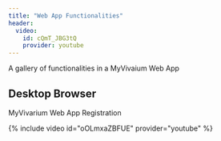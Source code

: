 ```yaml
---
title: "Web App Functionalities"
header:
  video:
    id: cQmT_JBG3tQ
    provider: youtube
---
```


A gallery of functionalities in a MyVivaium Web App

## Desktop Browser

MyVivarium Web App Registration

{% include video id="oOLmxaZBFUE" provider="youtube" %}